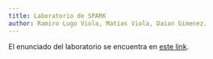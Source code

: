 ```yaml
---
title: Laboratorio de SPARK
author: Ramiro Lugo Viola, Matias Viola, Daian Gimenez.
---
```


El enunciado del laboratorio se encuentra en [este link](https://docs.google.com/document/d/1wLhuEOjhdLwgZ4rlW0AftgKD4QIPPx37Dzs--P1gIU4/edit#heading=h.xe9t6iq9fo58).
